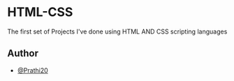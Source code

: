 # HTML-CSS

The first set of Projects I've done using HTML AND CSS scripting languages

## Author

- [@Prathi20](https://www.github.com/Prathi20)
